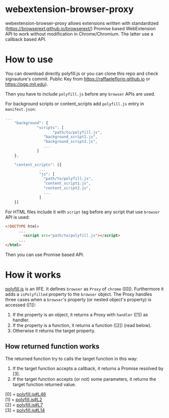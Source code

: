 # webextension-browser-proxy

webextension-browser-proxy allows extensions written with standardized (https://browserext.github.io/browserext/) Promise based WebExtension API to work without modification in Chrome/Chromium. The latter use a callback based API.

# How to use
You can download directly polyfill.js or you can clone this repo and check signauture's commit. Public Key from https://raffaeleflorio.github.io or https://pgp.mit.edu).

Then you have to include `polyfill.js` before any `browser` APIs are used.

For background scripts or content_scripts add `polyfill.js` entry in `manifest.json`:
```javascript
...
	"background": {
		      "scripts": [
		      		 "path/to/polyfill.js",
				 "background_script1.js",
				 "background_script2.js",
				 ...
		      ]
	},

	"content_scripts": [{
			   ...
			   "js": [
			   	 "path/to/polyfill.js",
				 "content_script1.js",
				 "content_script2.js",
				 ...
			   ]
	}]
```

For HTML files include it with `script` tag before any script that use `browser` API is used:
```html
<!DOCTYPE html>
	  ...
		<script src="path/to/polyfill.js"></script>
	  ...
</html>
```

Then you can use Promise based API.

# How it works

[polyfill.js](https://github.com/raffaeleflorio/webextension-browser-proxy/blob/master/polyfill.js) is an IIFE. It defines `browser` as `Proxy` of `chrome` ([0]). Furthermore it adds a `isPolyfilled` property to the `browser` object.
The Proxy handles three cases when a `browser`'s property (or nested object's property) is accessed ([1]):
1) If the property is an object, it returns a Proxy with `handler` ([1]) as handler.
2) If the property is a function, it returns a function ([2]) (read below).
3) Otherwise it returns the target property.

## How returned function works

The returned function try to calls the target function in this way:
1) If the target function accepts a callback, it returns a Promise resolved by [3].
2) If the target function accepts (or not) some parameters, it returns the target function returned value.

[0] = [polyfill.js#L46](https://github.com/raffaeleflorio/webextension-browser-proxy/blob/833e2f77ac51f820203969aa9c645859fb958ec2/polyfill.js#L46)<br>
[1] = [polyfill.js#L2](https://github.com/raffaeleflorio/webextension-browser-proxy/blob/833e2f77ac51f820203969aa9c645859fb958ec2/polyfill.js#L2)<br>
[2] = [polyfill.js#L7](https://github.com/raffaeleflorio/webextension-browser-proxy/blob/833e2f77ac51f820203969aa9c645859fb958ec2/polyfill.js#L7)<br>
[3] = [polyfill.js#L14](https://github.com/raffaeleflorio/webextension-browser-proxy/blob/833e2f77ac51f820203969aa9c645859fb958ec2/polyfill.js#L14)<br>